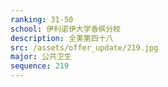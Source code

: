```yaml
---
ranking: 31-50
school: 伊利诺伊大学香槟分校
description: 全美第四十八
src: /assets/offer_update/219.jpg
major: 公共卫生
sequence: 219
---
```

